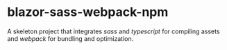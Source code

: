 # blazor-sass-webpack-npm

A skeleton project that integrates *sass* and *typescript* for compiling assets and
*webpack* for bundling and optimization.
